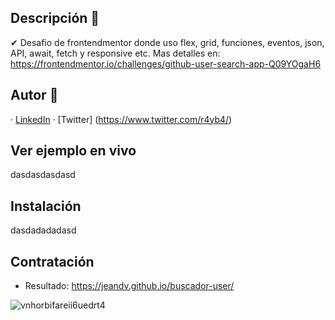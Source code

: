 ## Descripción 💬

✔ Desafio de frontendmentor donde uso flex, grid, funciones, eventos, json, API, await, fetch y responsive etc.
  Mas detalles en: https://frontendmentor.io/challenges/github-user-search-app-Q09YOgaH6

## Autor 🤠

· [LinkedIn](https://www.linkedin.com/in/jeandv/)
· [Twitter] (https://www.twitter.com/r4yb4/)

## Ver ejemplo en vivo

dasdasdasdasd

## Instalación

dasdadadadasd

## Contratación


- Resultado:
https://jeandv.github.io/buscador-user/


![vnhorbifareii6uedrt4](https://user-images.githubusercontent.com/90219458/153733566-8c367b36-7f3c-494d-a93a-c52f8eb64b1c.jpg)
